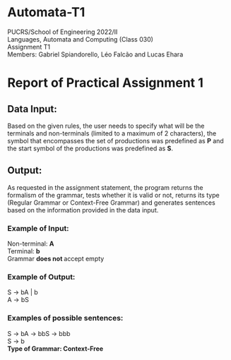 # Automata-T1

<p>PUCRS/School of Engineering 2022/II <br>
Languages, Automata and Computing (Class 030) <br>
Assignment T1 <br>
Members: Gabriel Spiandorello, Léo Falcão and Lucas Ehara</p>

   <h1>  <b> Report of Practical Assignment 1 </b> </h1>   

   <h2>Data Input:</h2>
      <p> 
         Based on the given rules, the user needs to specify what will be the terminals and non-terminals (limited to a maximum of 2 characters), the symbol that encompasses the set of productions was predefined as <b>P</b> and the start symbol of the productions was predefined as <b>S</b>.
      </p>

   <h2>Output:</h2>
      <p>As requested in the assignment statement, the program returns the formalism of the grammar, tests whether it is valid or not, returns its type (Regular Grammar or Context-Free Grammar) and generates sentences based on the information provided in the data input. </p> 

   <h3>Example of Input:</h3>	
      <p>
      Non-terminal: <b> A </b> <br>
      Terminal: <b> b </b> <br>
      Grammar <b> does not </b> accept empty<br>
      </p>

   <h3>Example of Output:</h3>	
      <p>
      S -> bA | b <br>
      A -> bS  <br>
      </p>  
   
   <h3>Examples of possible sentences:</h3>
      <p>
         S -> bA -> bbS -> bbb <br>
         S -> b      <br>
         <b>Type of Grammar: Context-Free </b> <br>
      </p>
